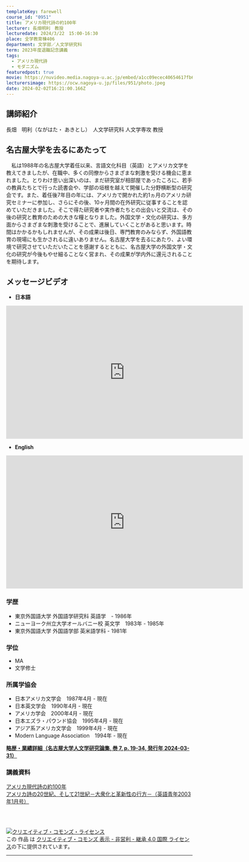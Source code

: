 ```yaml
---
templateKey: farewell
course_id: "0951"
title: アメリカ現代詩の約100年
lecturer: 長畑明利　教授
lecturedate: 2024/3/22　15:00-16:30
place: 全学教育棟406
department: 文学部／人文学研究科
term: 2023年度退職記念講義
tags:
  - アメリカ現代詩
  - モダニズム
featuredpost: true
movie: https://nuvideo.media.nagoya-u.ac.jp/embed/a1cc09ecec40654617fb6bc2650fb87225c9a205
lecturersimage: https://ocw.nagoya-u.jp/files/951/photo.jpeg
date: 2024-02-02T16:21:00.166Z
---
```

## 講師紹介
長畑　明利（ながはた・ あきとし）　人文学研究科 人文学専攻 教授  

## 名古屋大学を去るにあたって
　私は1988年の名古屋大学着任以来、言語文化科目（英語）とアメリカ文学を教えてきましたが、在職中、多くの同僚からさまざまな刺激を受ける機会に恵まれました。とりわけ思い出深いのは、まだ研究室が相部屋であったころに、若手の教員たちとで行った読書会や、学部の垣根を越えて開催した分野横断型の研究会です。また、着任後7年目の年には、アメリカで開かれた約1ヵ月のアメリカ研究セミナーに参加し、さらにその後、10ヶ月間の在外研究に従事することを認めていただきました。そこで得た研究者や実作者たちとの出会いと交流は、その後の研究と教育のための大きな糧となりました。外国文学・文化の研究は、多方面からさまざまな刺激を受けることで、進展していくことがあると思います。時間はかかるかもしれませんが、その成果は後日、専門教育のみならず、外国語教育の現場にも生かされるに違いありません。名古屋大学を去るにあたり、よい環境で研究させていただいたことを感謝するとともに、名古屋大学の外国文学・文化の研究が今後もやせ細ることなく営まれ、その成果が学内外に還元されることを期待します。

## メッセージビデオ
- **日本語**  
<iframe src="https://nuvideo.media.nagoya-u.ac.jp/embed/e4656c2185b377f25c49a86e6dc4a08dd2def2a0" width="640" height="360" frameborder="0" allowfullscreen></iframe>  

<br>  

- **English**  
<iframe src="https://nuvideo.media.nagoya-u.ac.jp/embed/0a09be846cf819e2d7eb6d16fabb322e6dca8100" width="640" height="360" frameborder="0" allowfullscreen></iframe>  

### 学歴 
- 東京外国語大学  外国語学研究科  英語学　- 1986年 
- ニューヨーク州立大学オールバニー校  英文学　1983年 - 1985年 
- 東京外国語大学  外国語学部  英米語学科 - 1981年 

 ### 学位 
- MA 
- 文学修士 

 ### 所属学協会 
- 日本アメリカ文学会　1987年4月 - 現在 
- 日本英文学会　1990年4月 - 現在 
- アメリカ学会　2000年4月 - 現在 
- 日本エズラ・パウンド協会　1995年4月 - 現在 
- アジア系アメリカ文学会　1999年4月 - 現在
- Modern Language Association　1994年 - 現在 

[**略歴・業績詳細（名古屋大学人文学研究論集, 巻 7, p. 19-34, 発行年 2024-03-31）**](https://ocw.nagoya-u.jp/files/951/経歴_jouhunu_7_19.pdf)
 
### 講義資料
[アメリカ現代詩の約100年](https://ocw.nagoya-u.jp/files/951/handout.pdf)  
[アメリカ詩の20世紀、そして21世紀－大衆化と革新性の行方－（英語青年2003年1月号）](https://ocw.nagoya-u.jp/files/951/英語青年2003年1月号.pdf)


<br />
<br />

<a rel="license" href="http://creativecommons.org/licenses/by-nc-sa/4.0/"><img alt="クリエイティブ・コモンズ・ライセンス" style="border-width:0" data-src="" src="https://i.creativecommons.org/l/by-nc-sa/4.0/88x31.png" /></a><br />この 作品 は <a rel="license" href="http://creativecommons.org/licenses/by-nc-sa/4.0/">クリエイティブ・コモンズ 表示 - 非営利 - 継承 4.0 国際 ライセンス</a>の下に提供されています。

---
